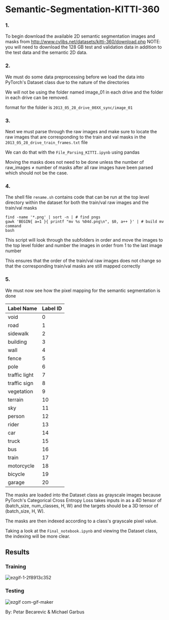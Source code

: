 # Semantic-Segmentation-KITTI-360


### 1.

To begin download the available 2D semantic segmentation images and masks from http://www.cvlibs.net/datasets/kitti-360/download.php
NOTE: you will need to download the 128 GB test and validation data in addition to the test data and the semantic 2D data.

### 2.

We must do some data preprocessing before we load the data into PyTorch's Dataset class due to the nature of the directories

We will not be using the folder named image_01 in each drive and the folder in each drive can be removed.

format for the folder is `2013_05_28_drive_00XX_sync/image_01`

### 3.

Next we must parse through the raw images and make sure to locate the raw images that are corresponding to the train and val masks in the `2013_05_28_drive_train_frames.txt` file

We can do that with the `File_Parsing_KITTI.ipynb` using pandas

Moving the masks does not need to be done unless the number of raw_images ≠ number of masks after all raw images have been parsed which should not be the case.

### 4.

The shell file `rename.sh` contains code that can be run at the top level directory within the dataset for both the train/val raw images and the train/val masks

```
find -name '*.png' | sort -n | # find pngs
gawk 'BEGIN{ a=1 }{ printf "mv %s %04d.png\n", $0, a++ }' | # build mv command
bash
```

This script will look through the subfolders in order and move the images to the top level folder and number the images in order from 1 to the last image number

This ensures that the order of the train/val raw images does not change so that the corresponding train/val masks are still mapped correctly

### 5.

We must now see how the pixel mapping for the semantic segmentation is done

Label Name 	  | Label ID
--------------|----------
void          |    0
road 	        |    1
sidewalk 	    |    2
building 	    |    3
wall 	        |    4
fence 	      |    5
pole 	        |    6
traffic light |    7
traffic sign 	|    8
vegetation 	  |    9
terrain 	    |    10
sky 	        |    11
person 	      |    12
rider 	      |    13
car 	        |    14
truck 	      |    15
bus 	        |    16
train 	      |    17
motorcycle   	|    18
bicycle 	    |    19
garage        |    20

The masks are loaded into the Dataset class as grayscale images because PyTorch's Categorical Cross Entropy Loss takes inputs in as a 4D tensor of (batch_size, num_classes, H, W) and the targets should be a 3D tensor of (batch_size, H, W).

The masks are then indexed according to a class's grayscale pixel value.

Taking a look at the `Final_notebook.ipynb` and viewing the Dataset class, the indexing will be more clear.


## Results

### Training
![ezgif-1-2f8913c352](https://user-images.githubusercontent.com/103152504/171974386-ae29b511-e49f-4390-b569-0a3f5d9b0d38.GIF)

### Testing
![ezgif com-gif-maker](https://user-images.githubusercontent.com/103152504/171974496-6e8e83ec-9f5f-4b1f-9aa9-afe12405e415.GIF)


By: Petar Becarevic & Michael Garbus
